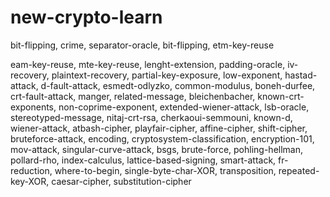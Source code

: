 # new-crypto-learn
bit-flipping, crime, separator-oracle, bit-flipping, etm-key-reuse

eam-key-reuse, mte-key-reuse, lenght-extension, padding-oracle, iv-recovery, plaintext-recovery, partial-key-exposure, low-exponent, hastad-attack, d-fault-attack, esmedt-odlyzko, common-modulus, boneh-durfee, crt-fault-attack, manger, related-message, bleichenbacher, known-crt-exponents, non-coprime-exponent, extended-wiener-attack, lsb-oracle, stereotyped-message, nitaj-crt-rsa, cherkaoui-semmouni, known-d, wiener-attack, atbash-cipher, playfair-cipher, affine-cipher, shift-cipher, bruteforce-attack, encoding, cryptosystem-classification, encryption-101, mov-attack, singular-curve-attack, bsgs, brute-force, pohling-hellman, pollard-rho, index-calculus, lattice-based-signing, smart-attack, fr-reduction, where-to-begin, single-byte-char-XOR, transposition, repeated-key-XOR, caesar-cipher, substitution-cipher